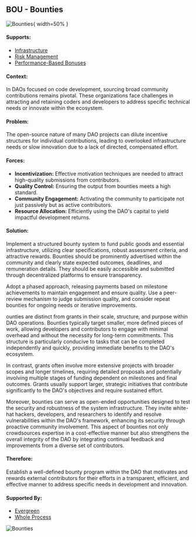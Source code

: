 ## BOU - Bounties

![Bounties](output/illustrations/bounties.png){ width=50% }

#### Supports:

* [Infrastructure](/patterns/infrastructure.html)
* [Risk Management](/patterns/risk_management.html)
* [Performance-Based Bonuses](/patterns/performance_based_bonuses.html)

#### Context:

In DAOs focused on code development, sourcing broad community contributions remains pivotal. These organizations face challenges in attracting and retaining coders and developers to address specific technical needs or innovate within the ecosystem.

#### Problem:

The open-source nature of many DAO projects can dilute incentive structures for individual contributions, leading to overlooked infrastructure needs or slow innovation due to a lack of directed, compensated effort.

#### Forces:

- **Incentivization:** Effective motivation techniques are needed to attract high-quality submissions from contributors.
- **Quality Control:** Ensuring the output from bounties meets a high standard.
- **Community Engagement:** Activating the community to participate not just passively but as active contributors.
- **Resource Allocation:** Efficiently using the DAO's capital to yield impactful development returns.

#### Solution:

Implement a structured bounty system to fund public goods and essential infrastructure, utilizing clear specifications, robust assessment criteria, and attractive rewards. Bounties should be prominently advertised within the community and clearly state expected outcomes, deadlines, and remuneration details. They should be easily accessible and submitted through decentralized platforms to ensure transparency.

Adopt a phased approach, releasing payments based on milestone achievements to maintain engagement and ensure quality. Use a peer-review mechanism to judge submission quality, and consider repeat bounties for ongoing needs or iterative improvements.

ounties are distinct from grants in their scale, structure, and purpose within DAO operations. Bounties typically target smaller, more defined pieces of work, allowing developers and contributors to engage with minimal overhead and without the necessity for long-term commitments. This structure is particularly conducive to tasks that can be completed independently and quickly, providing immediate benefits to the DAO's ecosystem.

In contrast, grants often involve more extensive projects with broader scopes and longer timelines, requiring detailed proposals and potentially involving multiple stages of funding dependent on milestones and final outcomes. Grants usually support larger, strategic initiatives that contribute significantly to the DAO's objectives and require sustained effort.

Moreover, bounties can serve as open-ended opportunities designed to test the security and robustness of the system infrastructure. They invite white-hat hackers, developers, and researchers to identify and resolve vulnerabilities within the DAO's framework, enhancing its security through proactive community involvement. This aspect of bounties not only crowdsources expertise in a cost-effective manner but also strengthens the overall integrity of the DAO by integrating continual feedback and improvements from a diverse set of contributors.

#### Therefore:

Establish a well-defined bounty program within the DAO that motivates and rewards external contributors for their efforts in a transparent, efficient, and effective manner to address specific needs in development and innovation.

#### Supported By:

* [Evergreen](/patterns/evergreen.html)
* [Whole Process](/patterns/whole_process.html)

![Bounties](output/bounties_specific_graph.png)